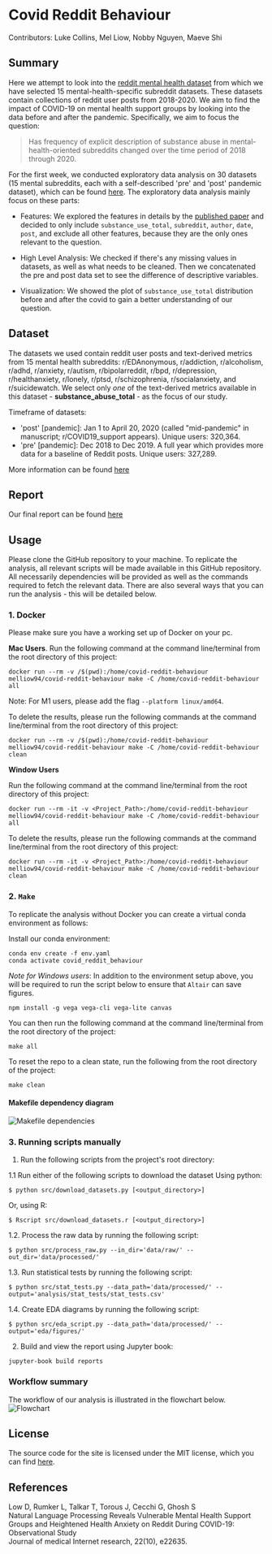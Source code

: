 # Covid Reddit Behaviour

Contributors: Luke Collins, Mel Liow, Nobby Nguyen, Maeve Shi

## Summary

Here we attempt to look into the [reddit mental health dataset](https://zenodo.org/record/3941387#.YZl5BC1h1QL) from which we have selected 15 mental-health-specific subreddit datasets. These datasets contain collections of reddit user posts from 2018-2020. We aim to find the impact of COVID-19 on mental health support groups by looking into the data before and after the pandemic. Specifically, we aim to focus the question:  

> Has frequency of explicit description of substance abuse in mental-health-oriented subreddits changed over the time period of 2018 through 2020.

For the first week, we conducted exploratory data analysis on 30 datasets (15 mental subreddits, each with a self-described 'pre' and 'post' pandemic dataset), which can be found [here](https://github.com/UBC-MDS/covid_reddit_behaviour/tree/eda/eda/subreddit). The exploratory data analysis mainly focus on these parts:

- Features: We explored the features in details by the [published paper](https://www.jmir.org/2020/10/e22635/.) and decided to only include `substance_use_total`, `subreddit`, `author`, `date`, `post`, and exclude all other features, because they are the only ones relevant to the question. 

- High Level Analysis: We checked if there's any missing values in datasets, as well as what needs to be cleaned. Then we concatenated the pre and post data set to see the difference of descriptive variables.  

- Visualization: We showed the plot of `substance_use_total` distribution before and after the covid to gain a better understanding of our question. 


## Dataset

The datasets we used contain reddit user posts and text-derived metrics from 15 mental health subreddits: r/EDAnonymous, r/addiction, r/alcoholism, r/adhd, r/anxiety, r/autism, r/bipolarreddit, r/bpd, r/depression, r/healthanxiety, r/lonely, r/ptsd, r/schizophrenia, r/socialanxiety, and r/suicidewatch. We select only _one_ of the text-derived metrics available in this dataset - **substance_abuse_total** - as the focus of our study.

Timeframe of datasets: 

- 'post' [pandemic]: Jan 1 to April 20, 2020 (called "mid-pandemic" in manuscript; r/COVID19_support appears). Unique users: 320,364. 
- 'pre' [pandemic]: Dec 2018 to Dec 2019. A full year which provides more data for a baseline of Reddit posts. Unique users: 327,289.

More information can be found [here](https://zenodo.org/record/3941387#.YZl5BC1h1QL)

## Report
Our final report can be found [here](https://ubc-mds.github.io/covid_reddit_behaviour/introduction.html)

## Usage
Please clone the GitHub repository to your machine.
To replicate the analysis, all relevant scripts will be made available in this GitHub repository. All necessarily dependencies will be provided as well as the commands required to fetch the relevant data. There are also several ways that you can run the analysis - this will be detailed below.


### 1. Docker 

Please make sure you have a working set up of Docker on your pc.

**Mac Users**. 
Run the following command at the command line/terminal from the root directory of this project:  
```console
docker run --rm -v /$(pwd):/home/covid-reddit-behaviour melliow94/covid-reddit-behaviour make -C /home/covid-reddit-behaviour all
```
Note: For M1 users, please add the flag `--platform linux/amd64`. 

To delete the results, please run the following commands at the command line/terminal from the root directory of this project:
```console
docker run --rm -v /$(pwd):/home/covid-reddit-behaviour melliow94/covid-reddit-behaviour make -C /home/covid-reddit-behaviour clean
```

**Window Users** 
 
Run the following command at the command line/terminal from the root directory of this project:  
```console
docker run --rm -it -v <Project_Path>:/home/covid-reddit-behaviour melliow94/covid-reddit-behaviour make -C /home/covid-reddit-behaviour all
```
To delete the results, please run the following commands at the command line/terminal from the root directory of this project:
```console
docker run --rm -it -v <Project_Path>:/home/covid-reddit-behaviour melliow94/covid-reddit-behaviour make -C /home/covid-reddit-behaviour clean
```

### 2. `Make` 
To replicate the analysis without Docker you can create a virtual conda environment as follows:

Install our conda environment:
```console
conda env create -f env.yaml
conda activate covid_reddit_behaviour
```

*Note for Windows users*:
In addition to the environment setup above, you will be required to run the script below to ensure that `Altair` can save figures.

```console
npm install -g vega vega-cli vega-lite canvas
```
You can then run the following command at the command line/terminal from the root directory of the project:
```console
make all
```
To reset the repo to a clean state, run the following from the root directory of the project:
```console
make clean
```

#### Makefile dependency diagram
![Makefile dependencies](Makefile.png)


### 3. Running scripts manually

1. Run the following scripts from the project's root directory:

1.1 Run either of the following scripts to download the dataset
Using python:
```console
$ python src/download_datasets.py [<output_directory>]
```

Or, using R:
```console
$ Rscript src/download_datasets.r [<output_directory>]
```

1.2. Process the raw data by running the following script:
```console
$ python src/process_raw.py --in_dir='data/raw/' --out_dir='data/processed/'
```

1.3. Run statistical tests by running the following script:
```console
$ python src/stat_tests.py --data_path='data/processed/' --output='analysis/stat_tests/stat_tests.csv'
```

1.4. Create EDA diagrams by running the following script:
```console
$ python src/eda_script.py --data_path='data/processed/' --output='eda/figures/'
```

2. Build and view the report using Jupyter book:
```console
jupyter-book build reports
```

### Workflow summary
The workflow of our analysis is illustrated in the flowchart below.
![Flowchart](flowchart.png)



## License
The source code for the site is licensed under the MIT license, which you can find [here](https://github.com/UBC-MDS/covid_reddit_behaviour/blob/main/LICENSE).
## References
Low D, Rumker L, Talkar T, Torous J, Cecchi G, Ghosh S  
Natural Language Processing Reveals Vulnerable Mental Health Support Groups and Heightened Health Anxiety on Reddit During COVID-19: Observational Study  
Journal of medical Internet research, 22(10), e22635.
